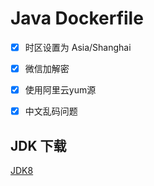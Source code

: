 # Java Dockerfile

- [x] 时区设置为 Asia/Shanghai
- [x] 微信加解密
- [x] 使用阿里云yum源
- [x] 中文乱码问题


## JDK 下载

[JDK8](https://www.oracle.com/java/technologies/javase/javase-jdk8-downloads.html)
